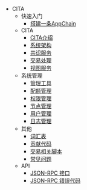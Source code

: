- CITA
    - 快速入门
        - [搭建一条AppChain](zh-cn/cita/get-started/appchain)
    - CITA
        - [CITA介绍](zh-cn/cita/cita/welcome)
        - [系统架构](zh-cn/cita/cita/architecture)
        - [共识服务](zh-cn/cita/cita/consensus)
        - [交易处理](zh-cn/cita/cita/transaction)
        - [视图服务](zh-cn/cita/cita/view)
    - 系统管理
        - [管理工具](zh-cn/cita/system/admintool)
        - [配额管理](zh-cn/cita/system/quota)
        - [权限管理](zh-cn/cita/system/permission)
        - [节点管理](zh-cn/cita/system/node)
        - [用户管理](zh-cn/cita/system/user)
        - [日志管理](zh-cn/cita/system/log)
    - 其他
        - [词汇表](zh-cn/cita/miscellaneous/glossary)
        - [贡献代码](zh-cn/cita/miscellaneous/contributing)
        - [交易相关脚本](zh-cn/cita/miscellaneous/txtool)
        - [常见问题](zh-cn/cita/miscellaneous/faq)
    - API
        - [JSON-RPC 接口](zh-cn/cita/api/rpc)
        - [JSON-RPC 错误代码](zh-cn/cita/api/rpc-error)